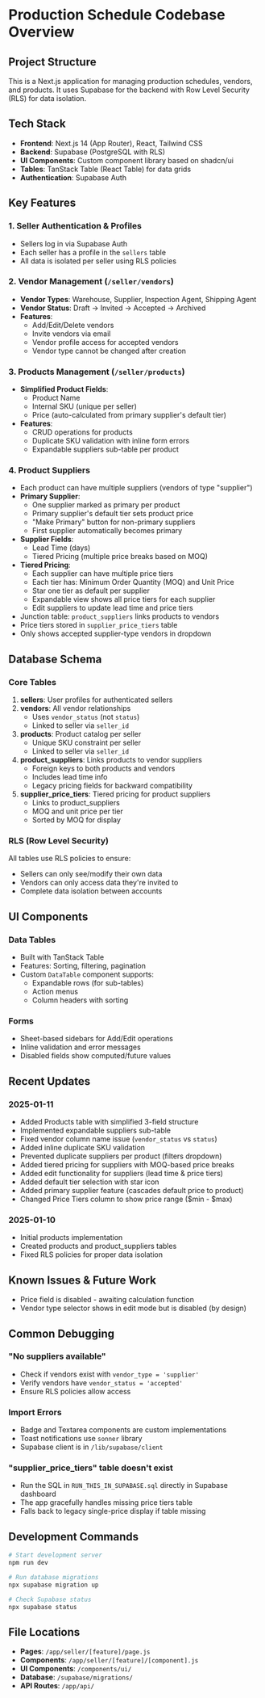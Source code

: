 # Production Schedule Codebase Overview

## Project Structure
This is a Next.js application for managing production schedules, vendors, and products. It uses Supabase for the backend with Row Level Security (RLS) for data isolation.

## Tech Stack
- **Frontend**: Next.js 14 (App Router), React, Tailwind CSS
- **Backend**: Supabase (PostgreSQL with RLS)
- **UI Components**: Custom component library based on shadcn/ui
- **Tables**: TanStack Table (React Table) for data grids
- **Authentication**: Supabase Auth

## Key Features

### 1. Seller Authentication & Profiles
- Sellers log in via Supabase Auth
- Each seller has a profile in the `sellers` table
- All data is isolated per seller using RLS policies

### 2. Vendor Management (`/seller/vendors`)
- **Vendor Types**: Warehouse, Supplier, Inspection Agent, Shipping Agent
- **Vendor Status**: Draft → Invited → Accepted → Archived
- **Features**:
  - Add/Edit/Delete vendors
  - Invite vendors via email
  - Vendor profile access for accepted vendors
  - Vendor type cannot be changed after creation

### 3. Products Management (`/seller/products`)
- **Simplified Product Fields**:
  - Product Name
  - Internal SKU (unique per seller)
  - Price (auto-calculated from primary supplier's default tier)
- **Features**:
  - CRUD operations for products
  - Duplicate SKU validation with inline form errors
  - Expandable suppliers sub-table per product

### 4. Product Suppliers
- Each product can have multiple suppliers (vendors of type "supplier")
- **Primary Supplier**:
  - One supplier marked as primary per product
  - Primary supplier's default tier sets product price
  - "Make Primary" button for non-primary suppliers
  - First supplier automatically becomes primary
- **Supplier Fields**:
  - Lead Time (days)
  - Tiered Pricing (multiple price breaks based on MOQ)
- **Tiered Pricing**:
  - Each supplier can have multiple price tiers
  - Each tier has: Minimum Order Quantity (MOQ) and Unit Price
  - Star one tier as default per supplier
  - Expandable view shows all price tiers for each supplier
  - Edit suppliers to update lead time and price tiers
- Junction table: `product_suppliers` links products to vendors
- Price tiers stored in `supplier_price_tiers` table
- Only shows accepted supplier-type vendors in dropdown

## Database Schema

### Core Tables
1. **sellers**: User profiles for authenticated sellers
2. **vendors**: All vendor relationships
   - Uses `vendor_status` (not `status`)
   - Linked to seller via `seller_id`
3. **products**: Product catalog per seller
   - Unique SKU constraint per seller
   - Linked to seller via `seller_id`
4. **product_suppliers**: Links products to vendor suppliers
   - Foreign keys to both products and vendors
   - Includes lead time info
   - Legacy pricing fields for backward compatibility
5. **supplier_price_tiers**: Tiered pricing for product suppliers
   - Links to product_suppliers
   - MOQ and unit price per tier
   - Sorted by MOQ for display

### RLS (Row Level Security)
All tables use RLS policies to ensure:
- Sellers can only see/modify their own data
- Vendors can only access data they're invited to
- Complete data isolation between accounts

## UI Components

### Data Tables
- Built with TanStack Table
- Features: Sorting, filtering, pagination
- Custom `DataTable` component supports:
  - Expandable rows (for sub-tables)
  - Action menus
  - Column headers with sorting

### Forms
- Sheet-based sidebars for Add/Edit operations
- Inline validation and error messages
- Disabled fields show computed/future values

## Recent Updates

### 2025-01-11
- Added Products table with simplified 3-field structure
- Implemented expandable suppliers sub-table
- Fixed vendor column name issue (`vendor_status` vs `status`)
- Added inline duplicate SKU validation
- Prevented duplicate suppliers per product (filters dropdown)
- Added tiered pricing for suppliers with MOQ-based price breaks
- Added edit functionality for suppliers (lead time & price tiers)
- Added default tier selection with star icon
- Added primary supplier feature (cascades default price to product)
- Changed Price Tiers column to show price range ($min - $max)

### 2025-01-10
- Initial products implementation
- Created products and product_suppliers tables
- Fixed RLS policies for proper data isolation

## Known Issues & Future Work
- Price field is disabled - awaiting calculation function
- Vendor type selector shows in edit mode but is disabled (by design)

## Common Debugging

### "No suppliers available"
- Check if vendors exist with `vendor_type = 'supplier'`
- Verify vendors have `vendor_status = 'accepted'`
- Ensure RLS policies allow access

### Import Errors
- Badge and Textarea components are custom implementations
- Toast notifications use `sonner` library
- Supabase client is in `/lib/supabase/client`

### "supplier_price_tiers" table doesn't exist
- Run the SQL in `RUN_THIS_IN_SUPABASE.sql` directly in Supabase dashboard
- The app gracefully handles missing price tiers table
- Falls back to legacy single-price display if table missing

## Development Commands
```bash
# Start development server
npm run dev

# Run database migrations
npx supabase migration up

# Check Supabase status
npx supabase status
```

## File Locations
- **Pages**: `/app/seller/[feature]/page.js`
- **Components**: `/app/seller/[feature]/[component].js`
- **UI Components**: `/components/ui/`
- **Database**: `/supabase/migrations/`
- **API Routes**: `/app/api/`